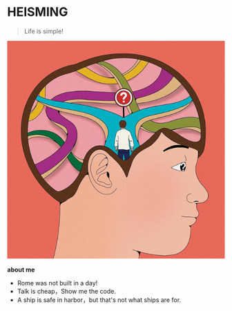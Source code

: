 # HEISMING
>Life is simple!

![](./assets/images/think.png)

**about me**
- Rome was not built in a day!
- Talk is cheap，Show me the code.
- A ship is safe in harbor，but that's not what ships are for.
